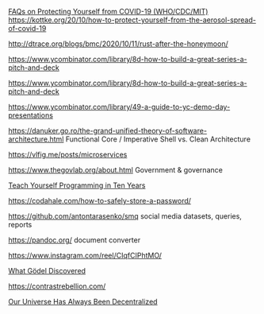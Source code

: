 [FAQs on Protecting Yourself from COVID-19 (WHO/CDC/MIT)](https://tinyurl.com/FAQ-aerosols)
https://kottke.org/20/10/how-to-protect-yourself-from-the-aerosol-spread-of-covid-19

http://dtrace.org/blogs/bmc/2020/10/11/rust-after-the-honeymoon/

https://www.ycombinator.com/library/8d-how-to-build-a-great-series-a-pitch-and-deck

https://www.ycombinator.com/library/8d-how-to-build-a-great-series-a-pitch-and-deck

https://www.ycombinator.com/library/49-a-guide-to-yc-demo-day-presentations

https://danuker.go.ro/the-grand-unified-theory-of-software-architecture.html Functional Core / Imperative Shell vs. Clean Architecture

https://vlfig.me/posts/microservices

https://www.thegovlab.org/about.html Government & governance

[Teach Yourself Programming in Ten Years](http://norvig.com/21-days.html)

https://codahale.com/how-to-safely-store-a-password/

https://github.com/antontarasenko/smq social media datasets, queries, reports

https://pandoc.org/ document converter

https://www.instagram.com/reel/CIqfCIPhtMO/

[What Gödel Discovered](https://stopa.io/post/269)

https://contrastrebellion.com/

[Our Universe Has Always Been Decentralized](https://tomer-afek-spacemesh.medium.com/our-universe-has-always-been-decentralized-56ceba1e4a89)
